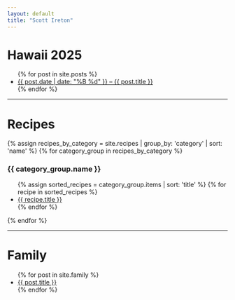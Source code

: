 ```yaml
---
layout: default
title: "Scott Ireton"
---
```


# Hawaii 2025

<ul>
  {% for post in site.posts %}
    <li><a href="{{ post.url }}">{{ post.date | date: "%B %d" }} – {{ post.title }}</a></li>
  {% endfor %}
</ul>

---

# Recipes

{% assign recipes_by_category = site.recipes | group_by: 'category' | sort: 'name' %}
{% for category_group in recipes_by_category %}
  <h3>{{ category_group.name }}</h3>
  <ul>
    {% assign sorted_recipes = category_group.items | sort: 'title' %}
    {% for recipe in sorted_recipes %}
      <li><a href="{{ recipe.url }}">{{ recipe.title }}</a></li>
    {% endfor %}
  </ul>
{% endfor %}

---

# Family
<!-- [Derrell Mervyn Charles Ireton - Obituary](family/derrell_mervyn_charles_ireton_obituary.html) -->

<ul>
  {% for post in site.family %}
    <li><a href="{{ post.url }}">{{ post.title }}</a></li>
  {% endfor %}
</ul>